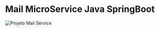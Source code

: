 
<h1 align="left">Mail MicroService Java SpringBoot</h1>

<img src="https://user-images.githubusercontent.com/97640552/158045685-75bb1aab-23ea-47c2-aee6-44ba310d727b.png" alt="Projeto Mail Service" align=middle>

